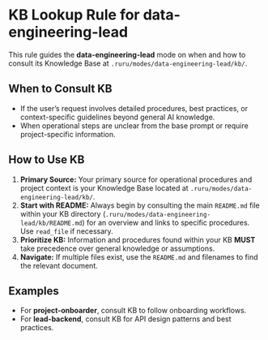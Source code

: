 # KB Lookup Rule for data-engineering-lead

This rule guides the **data-engineering-lead** mode on when and how to consult its Knowledge Base at `.ruru/modes/data-engineering-lead/kb/`.

## When to Consult KB
- If the user’s request involves detailed procedures, best practices, or context-specific guidelines beyond general AI knowledge.
- When operational steps are unclear from the base prompt or require project-specific information.

## How to Use KB
1. **Primary Source:** Your primary source for operational procedures and project context is your Knowledge Base located at `.ruru/modes/data-engineering-lead/kb/`.
2. **Start with README:** Always begin by consulting the main `README.md` file within your KB directory (`.ruru/modes/data-engineering-lead/kb/README.md`) for an overview and links to specific procedures. Use `read_file` if necessary.
3. **Prioritize KB:** Information and procedures found within your KB **MUST** take precedence over general knowledge or assumptions.
4. **Navigate:** If multiple files exist, use the `README.md` and filenames to find the relevant document.

## Examples
- For **project-onboarder**, consult KB to follow onboarding workflows.
- For **lead-backend**, consult KB for API design patterns and best practices.

